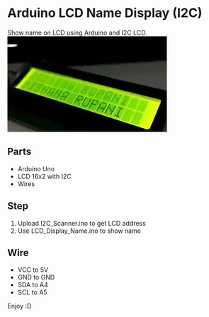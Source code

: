 # Arduino LCD Name Display (I2C)

Show name on LCD using Arduino and I2C LCD.
![Name Display](Assets/nameyy.jpg)

## Parts
- Arduino Uno
- LCD 16x2 with I2C
- Wires

## Step
1. Upload I2C_Scanner.ino to get LCD address
2. Use LCD_Display_Name.ino to show name

## Wire
- VCC to 5V
- GND to GND
- SDA to A4
- SCL to A5

Enjoy :D
